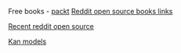 Free books - [packt](http://www.freetechbooks.com/)
[Reddit open source books links](https://www.reddit.com/r/books/comments/2jpsgf/free_books_100_legal_sites_to_download_literature/)

[Recent reddit open source](https://www.reddit.com/r/books/comments/ap41pt/what_are_some_of_the_best_websites_with_a/)

[Kan models](https://github.com/KindXiaoming/pykan/blob/master/tutorials/Example_6B_PDE.ipynb)


